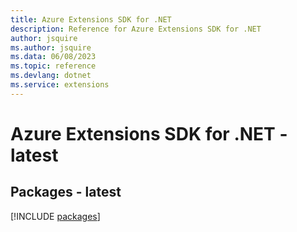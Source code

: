 ```yaml
---
title: Azure Extensions SDK for .NET
description: Reference for Azure Extensions SDK for .NET
author: jsquire
ms.author: jsquire
ms.data: 06/08/2023
ms.topic: reference
ms.devlang: dotnet
ms.service: extensions
---
```

# Azure Extensions SDK for .NET - latest
## Packages - latest
[!INCLUDE [packages](extensions-index.md)]